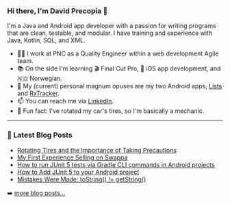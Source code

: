 ### Hi there, I'm David Precopia 👋  

I'm a Java and Android app developer with a passion for writing programs that are clean, testable, and modular. I have training and experience with Java, Kotlin, SQL, and XML.

- 👨‍💻 I work at PNC as a Quality Engineer within a web development Agile team.
- 📚 On the side I'm learning 🎬 Final Cut Pro, 📱 iOS app development, and 🇳🇴 Norwegian.
- 📱 My (current) personal magnum opuses are my two Android apps, [Lists](https://github.com/DavidPrecopia/Lists) and [RxTracker](https://github.com/DavidPrecopia/RxTracker).
- 📫 You can reach me via [LinkedIn](https://www.linkedin.com/in/david-m-precopia/).
- 🚗 Fun fact: I've rotated my car's tires, so I'm basically a mechanic.

---

### 📕 Latest Blog Posts
<!-- MEDIUM:START -->
- [Rotating Tires and the Importance of Taking Precautions](https://david-m-precopia.medium.com/rotating-tires-and-the-importance-of-taking-precautions-40a937a17192?source=rss-9a949e61c4e------2)
- [My First Experience Selling on Swappa](https://david-m-precopia.medium.com/my-first-experience-selling-on-swappa-167afdba81e3?source=rss-9a949e61c4e------2)
- [How to run JUnit 5 tests via Gradle CLI commands in Android projects](https://david-m-precopia.medium.com/how-to-run-junit-5-tests-via-gradle-cli-commands-in-android-projects-d06b4ba3ccf?source=rss-9a949e61c4e------2)
- [How to Add JUnit 5 to your Android project](https://david-m-precopia.medium.com/how-to-add-junit-5-to-your-android-project-c9851aa63a62?source=rss-9a949e61c4e------2)
- [Mistakes Were Made: toString() != getString()](https://david-m-precopia.medium.com/mistakes-were-made-tostring-getstring-735042dc1dac?source=rss-9a949e61c4e------2)
<!-- MEDIUM:END -->

➡️ [more blog posts...](https://medium.com/@david.m.precopia)

<!--
🤖 GitHub Actions
Tech Stack:
- JUnit 4 and 5
- RxJava
- Dagger
- Firebase
- MockK
- Mockito
- AssertJ
-->
